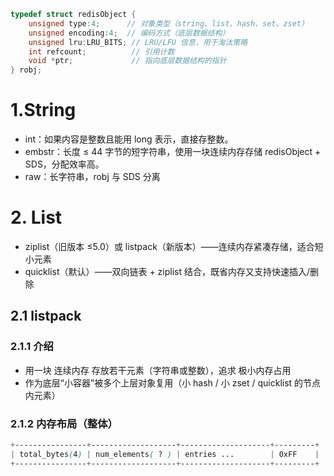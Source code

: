 ```c
typedef struct redisObject {
    unsigned type:4;      // 对象类型（string、list、hash、set、zset）
    unsigned encoding:4;  // 编码方式（底层数据结构）
    unsigned lru:LRU_BITS; // LRU/LFU 信息，用于淘汰策略
    int refcount;          // 引用计数
    void *ptr;             // 指向底层数据结构的指针
} robj;
```

# 1.String
- int：如果内容是整数且能用 long 表示，直接存整数。
- embstr：长度 ≤ 44 字节的短字符串，使用一块连续内存存储 redisObject + SDS，分配效率高。
- raw：长字符串，robj 与 SDS 分离

# 2. List
- ziplist（旧版本 ≤5.0）或 listpack（新版本）——连续内存紧凑存储，适合短小元素
- quicklist（默认）——双向链表 + ziplist 结合，既省内存又支持快速插入/删除
## 2.1 listpack
### 2.1.1 介绍
- 用一块 连续内存 存放若干元素（字符串或整数），追求 极小内存占用
- 作为底层“小容器”被多个上层对象复用（小 hash / 小 zset / quicklist 的节点内元素）

### 2.1.2 内存布局（整体）
```css
+----------------+-------------------+--------------------+---------+
| total_bytes(4) | num_elements( ? ) | entries ...        | 0xFF    |
+----------------+-------------------+--------------------+---------+
```
